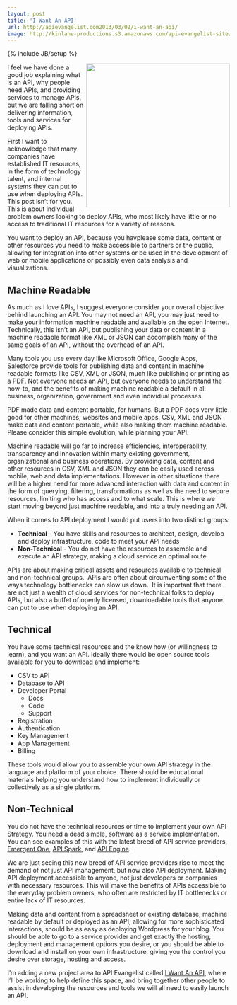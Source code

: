 ```yaml
---
layout: post
title: 'I Want An API'
url: http://apievangelist.com2013/03/02/i-want-an-api/
image: http://kinlane-productions.s3.amazonaws.com/api-evangelist-site/blog/tag-cloud-i-want-api.png
---
```

{% include JB/setup %}
<p>
     <a title="I Want An API" href="http://iwantanapi.apievangelist.com/" target="_blank"><img src="https://s3.amazonaws.com/kinlane-productions/api-evangelist/tag-cloud-i-want-api.png"  width="325" align="right" /></a>
</p>
<p>
     I feel we have done a good job explaining what is an API, why people need APIs, and providing services to manage APIs, but we are falling short on delivering information, tools and services for deploying APIs.
</p>
<p>
     First I want to acknowledge that many companies have established IT resources, in the form of technology talent, and internal systems they can put to use when deploying APIs. This post isn’t for you. This is about individual problem owners looking to deploy APIs, who most likely have little or no access to traditional IT resources for a variety of reasons.
</p>
<p>
     You want to deploy an API, because you havplease some data, content or other resources you need to make accessible to partners or the public, allowing for integration into other systems or be used in the development of web or mobile applications or possibly even data analysis and visualizations.
</p>
<h2>
     Machine Readable
</h2>
<p>
     As much as I love APIs, I suggest everyone consider your overall objective behind launching an API. You may not need an API, you may just need to make your information machine readable and available on the open Internet. Technically, this isn’t an API, but publishing your data or content in a machine readable format like XML or JSON can accomplish many of the same goals of an API, without the overhead of an API.
</p>
<p>
     Many tools you use every day like Microsoft Office, Google Apps, Salesforce provide tools for publishing data and content in machine readable formats like CSV, XML or JSON, much like publishing or printing as a PDF. Not everyone needs an API, but everyone needs to understand the how-to, and the benefits of making machine readable a default in all business, organization, government and even individual processes.
</p>
<p>
     PDF made data and content portable, for humans. But a PDF does very little good for other machines, websites and mobile apps. CSV, XML and JSON make data and content portable, while also making them machine readable. Please consider this simple evolution, while planning your API.
</p>
<p>
     Machine readable will go far to increase efficiencies, interoperability, transparency and innovation within many existing government, organizational and business operations. By providing data, content and other resources in CSV, XML and JSON they can be easily used across mobile, web and data implementations. However in other situations there will be a higher need for more advanced interaction with data and content in the form of querying, filtering, transformations as well as the need to secure resources, limiting who has access and to what scale. This is where we start moving beyond just machine readable, and into a truly needing an API.
</p>
<p>
     When it comes to API deployment I would put users into two distinct groups:
</p>
<ul>
     <li>
          <strong>Technical</strong> - You have skills and resources to architect, design, develop and deploy infrastructure, code to meet your API needs
     </li>
     <li>
          <strong>Non-Technical</strong> - You do not have the resources to assemble and execute an API strategy, making a cloud service an optimal route
     </li>
</ul>
<p>
     APIs are about making critical assets and resources available to technical and non-technical groups.  APIs are often about circumventing some of the ways technology bottlenecks can slow us down.  It is important that there are not just a wealth of cloud services for non-technical folks to deploy APIs, but also a buffet of openly licensed, downloadable tools that anyone can put to use when deploying an API.
</p>
<h2>
     Technical
</h2>
<p>
     You have some technical resources and the know how (or willingness to learn), and you want an API. Ideally there would be open source tools available for you to download and implement:
</p>
<ul>
     <li>CSV to API 
     </li>
     <li>Database to API
     </li>
     <li>Developer Portal 
          <ul>
               <li>Docs 
               </li>
               <li>Code 
               </li>
               <li>Support 
               </li>
          </ul>
     </li>
     <li>Registration
     </li>
     <li>Authentication
     </li>
     <li>Key Management 
     </li>
     <li>App Management
     </li>
     <li>Billing
     </li>
</ul>
<p>
     These tools would allow you to assemble your own API strategy in the language and platform of your choice. There should be educational materials helping you understand how to implement individually or collectively as a single platform.
</p>
<h2>
     Non-Technical
</h2>
<p>
     You do not have the technical resources or time to implement your own API Strategy. You need a dead simple, software as a service implementation. You can see examples of this with the latest breed of API service providers, <a href="http://emergentone.com">Emergent One</a>, <a title="API Spark" href="http://apispark.com/">API Spark</a>, and <a href="https://apiengine.io/">API Engine</a>.
</p>
<p>
     We are just seeing this new breed of API service providers rise to meet the demand of not just API management, but now also API deployment. Making API deployment accessible to anyone, not just developers or companies with necessary resources. This will make the benefits of APIs accessible to the everyday problem owners, who often are restricted by IT bottlenecks or entire lack of IT resources.
</p>
<p>
     Making data and content from a spreadsheet or existing database, machine readable by default or deployed as an API, allowing for more sophisticated interactions, should be as easy as deploying Wordpress for your blog. You should be able to go to a service provider and get exactly the hosting, deployment and management options you desire, or you should be able to download and install on your own infrastructure, giving you the control you desire over storage, hosting and access.
</p>
<p>
     I’m adding a new project area to API Evangelist called <a title="I Want An API" href="http://iwantanapi.apievangelist.com/" target="_blank">I Want An API</a>, where I’ll be working to help define this space, and bring together other people to assist in developing the resources and tools we will all need to easily launch an API.
</p>
